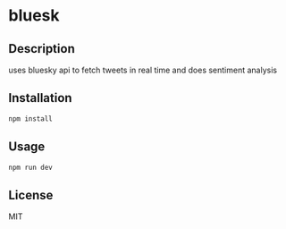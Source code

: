 # bluesk

## Description
uses bluesky api to fetch tweets in real time and does sentiment analysis 

## Installation
```bash
npm install
```

## Usage
```bash
npm run dev
```

## License
MIT
